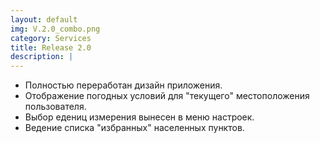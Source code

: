 ```yaml
---
layout: default
img: V.2.0_combo.png
category: Services
title: Release 2.0
description: |
---
```

- Полностью переработан дизайн приложения.
- Отображение погодных условий для "текущего" местоположения пользователя.
- Выбор едениц измерения вынесен в меню настроек.
- Ведение списка "избранных" населенных пунктов.
